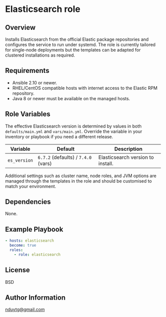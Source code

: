 # Elasticsearch role

## Overview
Installs Elasticsearch from the official Elastic package repositories and
configures the service to run under systemd. The role is currently tailored for
single-node deployments but the templates can be adapted for clustered
installations as required.

## Requirements
- Ansible 2.10 or newer.
- RHEL/CentOS compatible hosts with internet access to the Elastic RPM
  repository.
- Java 8 or newer must be available on the managed hosts.

## Role Variables
The effective Elasticsearch version is determined by values in both
`defaults/main.yml` and `vars/main.yml`. Override the variable in your
inventory or playbook if you need a different release.

| Variable | Default | Description |
| --- | --- | --- |
| `es_version` | `6.7.2` (defaults) / `7.4.0` (vars) | Elasticsearch version to install. |

Additional settings such as cluster name, node roles, and JVM options are
managed through the templates in the role and should be customised to match your
environment.

## Dependencies
None.

## Example Playbook
```yaml
- hosts: elasticsearch
  become: true
  roles:
    - role: elasticsearch
```

## License
BSD

## Author Information
nduytg@gmail.com
